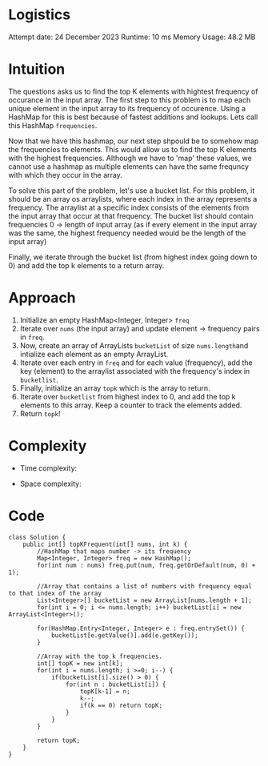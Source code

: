 # Logistics
Attempt date: 24 December 2023
Runtime: 10 ms
Memory Usage: 48.2 MB

# Intuition
The questions asks us to find the top K elements with hightest frequency of occurance in the input array. The first step to this problem is to map each unique element in the input array to its frequency of occurence. Using a HashMap for this is best because of fastest additions and lookups. Lets call this HashMap `frequencies`.

Now that we have this hashmap, our next step shpould be to somehow map the frequencies to elements. This would allow us to find the top K elements with the highest frequencies. Although we have to 'map' these values, we cannot use a hashmap as multiple elements can have the same frequncy with which they occur in the array.

To solve this part of the problem, let's use a bucket list. For this problem, it should be an array os arraylists, where each index in the array represents a frequency. The arraylist at a specific index consists of the elements from the input array that occur at that frequency. The bucket list should contain frequencies 0 -> length of input array (as if every element in the input array was the same, the highest frequency needed would be the length of the input array)

Finally, we iterate through the bucket list (from highest index going down to 0) and add the top k elements to a return array. 

<!-- Describe your first thoughts on how to solve this problem. -->
# Approach
1. Initialize an empty HashMap<Integer, Integer> `freq`
2. Iterate over `nums` (the input array) and update element -> frequency pairs in `freq`.
3. Now, create an array of ArrayLists `bucketList` of size `nums.length`and intialize each element as an empty ArrayList.
4. Iterate over each entry in `freq` and for each value (frequency), add the key (element) to the arraylist associated with the frequency's index in `bucketlist`.
5. Finally, initialize an array `topk` which is the array to return. 
6. Iterate over `bucketlist` from highest index to 0, and add the top k elements to this array. Keep a counter to track the elements added.
7. Return `topk`!
<!-- Describe your approach to solving the problem. -->

# Complexity
- Time complexity:

<!-- Add your time complexity here, e.g. $$O(n)$$ -->

- Space complexity:
<!-- Add your space complexity here, e.g. $$O(n)$$ -->

# Code
```
class Solution {
    public int[] topKFrequent(int[] nums, int k) {
        //HashMap that maps number -> its frequency
        Map<Integer, Integer> freq = new HashMap();
        for(int num : nums) freq.put(num, freq.getOrDefault(num, 0) + 1);

        //Array that contains a list of numbers with frequency equal to that index of the array
        List<Integer>[] bucketList = new ArrayList[nums.length + 1];
        for(int i = 0; i <= nums.length; i++) bucketList[i] = new ArrayList<Integer>();

        for(HashMap.Entry<Integer, Integer> e : freq.entrySet()) {
            bucketList[e.getValue()].add(e.getKey()); 
        }

        //Array with the top k frequencies.
        int[] topK = new int[k];
        for(int i = nums.length; i >=0; i--) {
            if(bucketList[i].size() > 0) {
                for(int n : bucketList[i]) {
                    topK[k-1] = n;
                    k--;
                    if(k == 0) return topK;
                }
            }
        }

        return topK;
    }
}
```